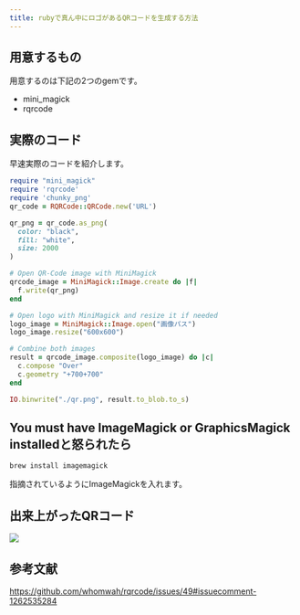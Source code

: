 ```yaml
---
title: rubyで真ん中にロゴがあるQRコードを生成する方法
---
```


## 用意するもの
用意するのは下記の2つのgemです。

- mini_magick
- rqrcode


## 実際のコード
早速実際のコードを紹介します。
```ruby
require "mini_magick"
require 'rqrcode'
require 'chunky_png'
qr_code = RQRCode::QRCode.new('URL')

qr_png = qr_code.as_png(
  color: "black",
  fill: "white",
  size: 2000
)

# Open QR-Code image with MiniMagick
qrcode_image = MiniMagick::Image.create do |f|
  f.write(qr_png)
end

# Open logo with MiniMagick and resize it if needed
logo_image = MiniMagick::Image.open("画像パス")
logo_image.resize("600x600")

# Combine both images
result = qrcode_image.composite(logo_image) do |c|
  c.compose "Over"
  c.geometry "+700+700"
end

IO.binwrite("./qr.png", result.to_blob.to_s)
```

## You must have ImageMagick or GraphicsMagick installedと怒られたら

```
brew install imagemagick
```
指摘されているようにImageMagickを入れます。

## 出来上がったQRコード
<img src="./qr.png">

## 参考文献
https://github.com/whomwah/rqrcode/issues/49#issuecomment-1262535284